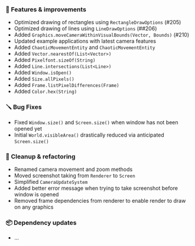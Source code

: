 ### 🚀 Features & improvements

- Optimized drawing of rectangles using `RectangleDrawOptions` (#205)
- Optimized drawing of lines using `LineDrawOptions` (##206)
- Added `Graphics.moveCameraWithinVisualBounds(Vector, Bounds)` (#210)
- Updated example applications with latest camera features
- Added `ChaoticMovementEntity` and `ChaoticMovementEntity`
- Added `Vector.nearestOf(List<Vector>)`
- Added `Pixelfont.sizeOf(String)`
- Added `Line.intersections(List<Line>)`
- Added `Window.isOpen()`
- Added `Size.allPixels()`
- Added `Frame.listPixelDifferences(Frame)`
- Added `Color.hex(String)`
### 🪛 Bug Fixes

- Fixed `Window.size()` and `Screen.size()` when window has not been opened yet
- Initial `World.visibleArea()` drastically reduced via anticipated `Screen.size()`

### 🧽 Cleanup & refactoring

- Renamed camera movement and zoom methods
- Moved screenshot taking from `Renderer` to `Screen`
- Simplified `CameraUpdateSystem`
- Added better error message when trying to take screenshot before window is opened
- Removed frame dependencies from renderer to enable render to draw on any graphics

### 📦 Dependency updates

- ...